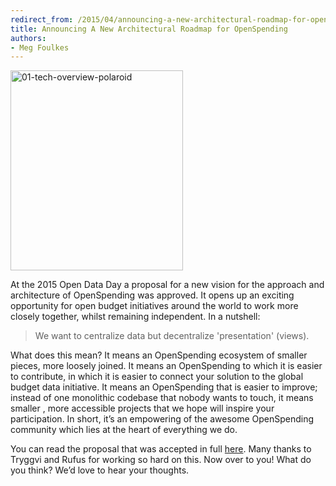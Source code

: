 ```yaml
---
redirect_from: /2015/04/announcing-a-new-architectural-roadmap-for-openspending/
title: Announcing A New Architectural Roadmap for OpenSpending
authors:
- Meg Foulkes
---
```



<a href="{{ site.baseurl }}/img/blog/2015/04/01-tech-overview-polaroid.jpg">
    <img class="wp-image-1915 alignright" src="{{ site.baseurl }}/img/blog/2015/04/01-tech-overview-polaroid-257x300.jpg" alt="01-tech-overview-polaroid" width="276" height="320" />
</a>

At the 2015 Open Data Day a proposal for a new vision for the approach
and architecture of OpenSpending was approved. It opens up an exciting
opportunity for open budget initiatives around the world to work more
closely together, whilst remaining independent. In a nutshell:

> We want to centralize data but decentralize 'presentation' (views).

What does this mean? It means an OpenSpending ecosystem of smaller
pieces, more loosely joined. It means an OpenSpending to which it is
easier to contribute, in which it is easier to connect your solution
to the global budget data initiative. It means an OpenSpending that is
easier to improve; instead of one monolithic codebase that nobody
wants to touch, it means smaller , more accessible projects that we
hope will inspire your participation. In short, it’s an empowering of
the awesome OpenSpending community which lies at the heart of
everything we do.

You can read the proposal that was accepted in full <a
href="http://labs.openspending.org/osep/01-approach-and-architecture-of-openspending.html">here</a>. Many
thanks to Tryggvi and Rufus for working so hard on this. Now over to
you! What do you think? We’d love to hear your thoughts.

